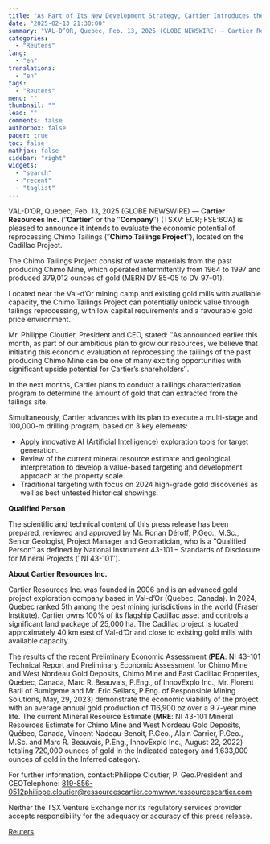 ```yaml
---
title: "As Part of Its New Development Strategy, Cartier Introduces the Chimo Tailings Project"
date: "2025-02-13 21:30:00"
summary: "VAL-D’OR, Quebec, Feb. 13, 2025 (GLOBE NEWSWIRE) — Cartier Resources Inc. (″Cartier″ or the ″Company″) (TSXV: ECR; FSE:6CA) is pleased to announce it intends to evaluate the economic potential of reprocessing Chimo Tailings (″Chimo Tailings Project″), located on the Cadillac Project.The Chimo Tailings Project consist of waste materials from the..."
categories:
  - "Reuters"
lang:
  - "en"
translations:
  - "en"
tags:
  - "Reuters"
menu: ""
thumbnail: ""
lead: ""
comments: false
authorbox: false
pager: true
toc: false
mathjax: false
sidebar: "right"
widgets:
  - "search"
  - "recent"
  - "taglist"
---
```


VAL-D’OR, Quebec, Feb. 13, 2025 (GLOBE NEWSWIRE) — **Cartier Resources Inc.** (″**Cartier**″ or the ″**Company**″) (TSXV: ECR; FSE:6CA) is pleased to announce it intends to evaluate the economic potential of reprocessing Chimo Tailings (″**Chimo Tailings Project**″), located on the Cadillac Project.

The Chimo Tailings Project consist of waste materials from the past producing Chimo Mine, which operated intermittently from 1964 to 1997 and produced 379,012 ounces of gold (MERN DV 85-05 to DV 97-01).

Located near the Val-d’Or mining camp and existing gold mills with available capacity, the Chimo Tailings Project can potentially unlock value through tailings reprocessing, with low capital requirements and a favourable gold price environment.

Mr. Philippe Cloutier, President and CEO, stated: ″As announced earlier this month, as part of our ambitious plan to grow our resources, we believe that initiating this economic evaluation of reprocessing the tailings of the past producing Chimo Mine can be one of many exciting opportunities with significant upside potential for Cartier’s shareholders″.

In the next months, Cartier plans to conduct a tailings characterization program to determine the amount of gold that can extracted from the tailings site.

Simultaneously, Cartier advances with its plan to execute a multi-stage and 100,000-m drilling program, based on 3 key elements:

* Apply innovative AI (Artificial Intelligence) exploration tools for target generation.
* Review of the current mineral resource estimate and geological interpretation to develop a value-based targeting and development approach at the property scale.
* Traditional targeting with focus on 2024 high-grade gold discoveries as well as best untested historical showings.

**Qualified Person**

The scientific and technical content of this press release has been prepared, reviewed and approved by Mr. Ronan Déroff, P.Geo., M.Sc., Senior Geologist, Project Manager and Geomatician, who is a ″Qualified Person″ as defined by National Instrument 43-101 – Standards of Disclosure for Mineral Projects (″NI 43-101″).

**About Cartier Resources Inc.**

Cartier Resources Inc. was founded in 2006 and is an advanced gold project exploration company based in Val-d’Or (Quebec, Canada). In 2024, Quebec ranked 5th among the best mining jurisdictions in the world (Fraser Institute). Cartier owns 100% of its flagship Cadillac asset and controls a significant land package of 25,000 ha. The Cadillac project is located approximately 40 km east of Val-d’Or and close to existing gold mills with available capacity.

The results of the recent Preliminary Economic Assessment (**PEA**: NI 43-101 Technical Report and Preliminary Economic Assessment for Chimo Mine and West Nordeau Gold Deposits, Chimo Mine and East Cadillac Properties, Quebec, Canada, Marc R. Beauvais, P.Eng., of InnovExplo Inc., Mr. Florent Baril of Bumigeme and Mr. Eric Sellars, P.Eng. of Responsible Mining Solutions, May, 29, 2023) demonstrate the economic viability of the project with an average annual gold production of 116,900 oz over a 9.7-year mine life. The current Mineral Resource Estimate (**MRE**: NI 43-101 Mineral Resources Estimate for Chimo Mine and West Nordeau Gold Deposits, Québec, Canada, Vincent Nadeau-Benoit, P.Geo., Alain Carrier, P.Geo., M.Sc. and Marc R. Beauvais, P.Eng., InnovExplo Inc., August 22, 2022) totaling 720,000 ounces of gold in the Indicated category and 1,633,000 ounces of gold in the Inferred category.

For further information, contact:Philippe Cloutier, P. Geo.President and CEOTelephone: 819-856-0512philippe.cloutier@ressourcescartier.comwww.ressourcescartier.com

Neither the TSX Venture Exchange nor its regulatory services provider accepts responsibility for the adequacy or accuracy of this press release.

[Reuters](https://www.tradingview.com/news/reuters.com,2025-02-13:newsml_GNX4CYk7W:0-as-part-of-its-new-development-strategy-cartier-introduces-the-chimo-tailings-project/)
